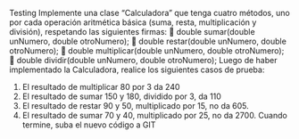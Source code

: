 Testing
Implemente una clase “Calculadora” que tenga cuatro métodos, uno por cada operación aritmética
básica (suma, resta, multiplicación y división), respetando las siguientes firmas:
 double sumar(double unNumero, double otroNumero);
 double restar(double unNumero, double otroNumero);
 double multiplicar(double unNumero, double otroNumero);
 double dividir(double unNumero, double otroNumero);
Luego de haber implementado la Calculadora, realice los siguientes casos de prueba:
1. El resultado de multiplicar 80 por 3 da 240
2. El resultado de sumar 150 y 180, dividido por 3, da 110
3. El resultado de restar 90 y 50, multiplicado por 15, no da 605.
4. El resultado de sumar 70 y 40, multiplicado por 25, no da 2700.
Cuando termine, suba el nuevo código a GIT
